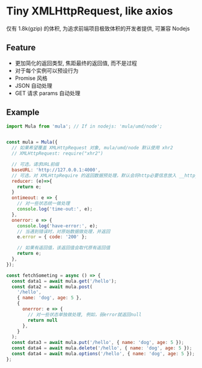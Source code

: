 # Tiny XMLHttpRequest, like axios

仅有 1.8k(gzip) 的体积, 为追求前端项目极致体积的开发者提供, 可兼容 Nodejs

## Feature

- 更加简化的返回类型, 焦距最终的返回值, 而不是过程
- 对于每个实例可以预设行为
- Promise 风格
- JSON 自动处理
- GET 请求 params 自动处理

## Example

```js
import Mula from 'mula'; // If in nodejs: 'mula/umd/node';


const mula = Mula({
  // 如果希望覆盖 XMLHttpRequest 对象, mula/umd/node 默认使用 xhr2
  // XMLHttpRequest: require("xhr2")

  // 可选，请求URL前缀
  baseURL: 'http://127.0.0.1:4000',
  // 可选，对 XMLHttpRequire 的返回数据预处理，默认会将http必要信息放入 __http__
  reducer: (e)=>{
    return e;
  }
  ontimeout: e => {
    // 对一些状态统一做处理
    console.log('time-out:', e);
  },
  onerror: e => {
    console.log('have-error:', e);
    // 当遇到错误时，对原始数据做处理，并返回
    e.error = { code: '200' };

    // 如果有返回值，该返回值会取代原有返回值
    return e;
  },
});

const fetchSometing = async () => {
  const data1 = await mula.get('/hello');
  const data2 = await mula.post(
    '/hello',
    { name: 'dog', age: 5 },
    {
      onerror: e => {
        // 对一些状态单独做处理, 例如，弱error就返回null
        return null
      },
    }
  );
  const data3 = await mula.put('/hello', { name: 'dog', age: 5 });
  const data4 = await mula.delete('/hello', { name: 'dog', age: 5 });
  const data4 = await mula.options('/hello', { name: 'dog', age: 5 });
};
```
